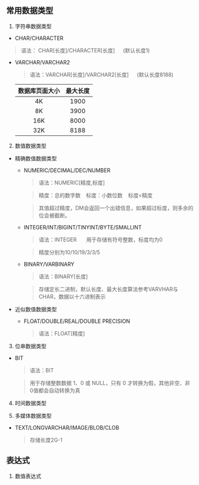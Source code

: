 ## 常用数据类型
1. 字符串数据类型

- CHAR/CHARACTER
	
> 语法： CHAR[长度]/CHARACTER[长度] &ensp; &ensp;(默认长度1)
	
- VARCHAR/VARCHAR2
	> 语法：VARCHAR[长度]/VARCHAR2[长度] &ensp; &ensp;(默认长度8188)

	|数据库页面大小|最大长度|
	|:-----:|:-----:|
	|4K|1900|
	|8K|3900|
	|16K|8000|
	|32K|8188|

2. 数值数据类型

- 精确数值数据类型
	- NUMERIC/DECIMAL/DEC/NUMBER
		> 语法：NUMERIC[精度,标度]

		> 精度：总的数字数 &ensp; 标度：小数位数 &ensp; 标度<精度

		> 其值超过精度，DM会返回一个出错信息，如果超过标度，则多余的位会被截断。

	- INTEGER/INT/BIGINT/TINYINT/BYTE/SMALLINT
		> 语法：INTEGER &ensp; &ensp; 用于存储有符号整数，标度均为0

		> 精度分别为10/10/19/3/3/5

	- BINARY/VARBINARY
		> 语法：BINARY[长度]

		>存储定长二进制，默认长度、最大长度算法参考VARVHAR与CHAR，数据以十六进制表示

- 近似数值数据类型
	- FLOAT/DOUBLE/REAL/DOUBLE PRECISION
		
		> 语法：FLOAT[精度]

3. 位串数据类型

- BIT
	> 语法：BIT

	> 用于存储整数数据 1、0 或 NULL，只有 0 才转换为假，其他非空、非 0值都会自动转换为真

4. 时间数据类型

5. 多媒体数据类型

- TEXT/LONGVARCHAR/IMAGE/BLOB/CLOB
	
	> 存储长度2G-1

## 表达式

1. 数值表达式